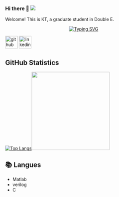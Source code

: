 ### Hi there 👋  ![](https://komarev.com/ghpvc/?username=putoze)

Welcome! This is KT, a graduate student in Double E.

<p align="center">
<a href="https://github.com/KTTU31">
    <img src="https://readme-typing-svg.demolab.com?font=Fira+Code&pause=100&color=B1AEF7&background=FFFFFF00&center=true&multiline=true&width=600&height=80&lines=Researcher+%7C+Master+Student;Electrical+Engineering+%7C+IC+Design" alt="Typing SVG" />  

  
[<img src='https://cdn.jsdelivr.net/npm/simple-icons@3.0.1/icons/github.svg' alt='github' height='40'>](https://github.com/KTTU31)  [<img src='https://cdn.jsdelivr.net/npm/simple-icons@3.0.1/icons/linkedin.svg' alt='linkedin' height='40'>](https://www.linkedin.com/in/kt-tu-99487127b/)  
  
<!-- GitHub Statistics -->

## GitHub Statistics  

<div >  
  
[![Top Langs](https://github-readme-stats.vercel.app/api/top-langs/?username=KTTU31&layout=pie)](https://github.com/anuraghazra/github-readme-stats)<img height="250px" src="https://github-readme-stats.vercel.app/api/top-langs/?username=KTTU31&hide_border=true&show_icons=true&layout=pie&langs_count=6&theme=dracula"/>
  
  
## 📚 Langues  
  
- Matlab  
- verilog  
- C

